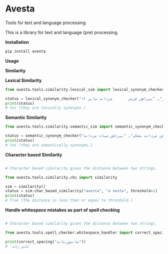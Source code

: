 # Avesta

Tools for text and language processing

This is a library for text and language (pre) processing.

**Installation**

````Bash
pip install avesta
````

**Usage**

**Similarity**

**Lexical Similarity**

```Python
from avesta.tools.similarity.lexical_sim import lexical_synonym_checker

status = lexical_synonym_checker("پیراهن مردانه سایز 12 قرمز", "پیراهن قرمز       مردانه سایز ۱۲")
print(status)
# Yes (they are lexically synonyms.)
```

**Semantic Similarity**

```Python
from avesta.tools.similarity.semantic_sim import semantic_synonym_checker

status = semantic_synonym_checker("پیراهن مردانه مشکی", "پیراهن سیاه مردانه")
print(status)
# Yes (they are semantically synonyms.)
```

**Character based Similarity**

```Python

# Character based similarity gives the distance between two strings. 

from avesta.tools.similarity.cbs import similarity

sim = similarity()
status = sim.char_based_similarity("avesta", "a vesta", threshold=1)
print(status)
# True (The distance is less than or equal to threshold.)
````

**Handle whitespace mistakes as part of spell checking**

```Python

# Character based similarity gives the distance between two strings. 

from avesta.tools.spell_checker.whitespace_handler import correct_spacing

print(correct_spacing("مانتوزنانه"))
# 'مانتو زنانه'
````